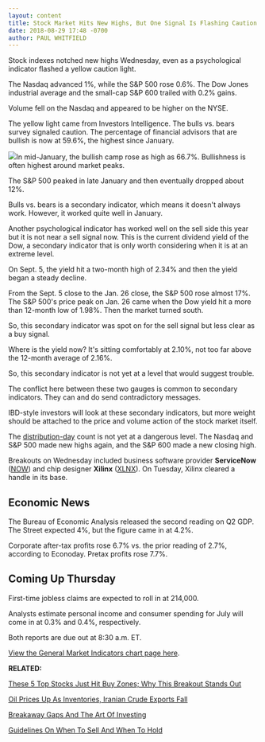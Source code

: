 ```yaml
---
layout: content
title: Stock Market Hits New Highs, But One Signal Is Flashing Caution
date: 2018-08-29 17:48 -0700
author: PAUL WHITFIELD
---
```






Stock indexes notched new highs Wednesday, even as a psychological indicator flashed a yellow caution light.




The Nasdaq advanced 1%, while the S&P 500 rose 0.6%. The Dow Jones industrial average and the small-cap S&P 600 trailed with 0.2% gains.


Volume fell on the Nasdaq and appeared to be higher on the NYSE.


The yellow light came from Investors Intelligence. The bulls vs. bears survey signaled caution. The percentage of financial advisors that are bullish is now at 59.6%, the highest since January.


![](https://www.investors.com/wp-content/uploads/2018/08/MP082918-241x300.jpg)In mid-January, the bullish camp rose as high as 66.7%. Bullishness is often highest around market peaks.


The S&P 500 peaked in late January and then eventually dropped about 12%.


Bulls vs. bears is a secondary indicator, which means it doesn't always work. However, it worked quite well in January.


Another psychological indicator has worked well on the sell side this year but it is not near a sell signal now. This is the current dividend yield of the Dow, a secondary indicator that is only worth considering when it is at an extreme level.


On Sept. 5, the yield hit a two-month high of 2.34% and then the yield began a steady decline.


From the Sept. 5 close to the Jan. 26 close, the S&P 500 rose almost 17%. The S&P 500's price peak on Jan. 26 came when the Dow yield hit a more than 12-month low of 1.98%. Then the market turned south.


So, this secondary indicator was spot on for the sell signal but less clear as a buy signal.


Where is the yield now? It's sitting comfortably at 2.10%, not too far above the 12-month average of 2.16%.


So, this secondary indicator is not yet at a level that would suggest trouble.


The conflict here between these two gauges is common to secondary indicators. They can and do send contradictory messages.


IBD-style investors will look at these secondary indicators, but more weight should be attached to the price and volume action of the stock market itself.


The [distribution-day](http://www.investors.com/ibd-university/market-timing/market-tops/) count is not yet at a dangerous level. The Nasdaq and S&P 500 made new highs again, and the S&P 600 made a new closing high.


Breakouts on Wednesday included business software provider **ServiceNow** ([NOW](https://research.investors.com/quote.aspx?symbol=NOW)) and chip designer **Xilinx** ([XLNX](https://research.investors.com/quote.aspx?symbol=XLNX)). On Tuesday, Xilinx cleared a handle in its base.


Economic News
-------------


The Bureau of Economic Analysis released the second reading on Q2 GDP. The Street expected 4%, but the figure came in at 4.2%.


Corporate after-tax profits rose 6.7% vs. the prior reading of 2.7%, according to Econoday. Pretax profits rose 7.7%.


Coming Up Thursday
------------------


First-time jobless claims are expected to roll in at 214,000.


Analysts estimate personal income and consumer spending for July will come in at 0.3% and 0.4%, respectively.


Both reports are due out at 8:30 a.m. ET.


[View the General Market Indicators chart page here](https://www.investors.com/wp-content/uploads/2018/08/IBD2908152508GMI.pdf).


**RELATED:**


[These 5 Top Stocks Just Hit Buy Zones; Why This Breakout Stands Out](https://www.investors.com/market-trend/stock-market-today/dow-jones-futures-servicenow-adobe-paypal-mastercard-vertex-are-buys-volume-key/)


[Oil Prices Up As Inventories, Iranian Crude Exports Fall](https://www.investors.com/news/oil-prices-iran-crude-exports-eia-weekly-oil-data/)


[Breakaway Gaps And The Art Of Investing](https://www.investors.com/how-to-invest/investors-corner/breakaway-gap-the-art-of-the-breakout/)


[Guidelines On When To Sell And When To Hold](https://www.investors.com/how-to-invest/investors-corner/sell-and-take-profits-or-hold-here-are-several-guidelines-to-follow/)




